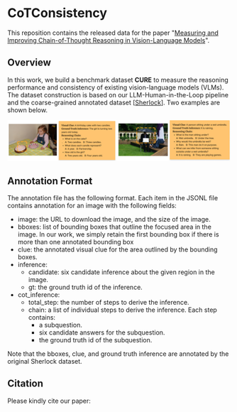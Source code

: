 # CoTConsistency

This reposition contains the released data for the paper "[Measuring and Improving Chain-of-Thought Reasoning in Vision-Language Models]()".


## Overview
In this work, we build a benchmark dataset **CURE** to measure the reasoning performance and consistency of existing vision-language models (VLMs). The dataset construction is based on our LLM-Human-in-the-Loop pipeline and the coarse-grained annotated dataset [[Sherlock](https://github.com/allenai/sherlock)]. Two examples are shown below.

![Examples included in CURE](./docs/Examples.png)


## Annotation Format
The annotation file has the following format. Each item in the JSONL file contains annotation for an image with the following fields:

- image: the URL to download the image, and the size of the image.
- bboxes: list of bounding boxes that outline the focused area in the image. In our work, we simply retain the first bounding box if there is more than one annotated bounding box
- clue: the annotated visual clue for the area outlined by the bounding boxes.
- inference:
  - candidate: six candidate inference about the given region in the image.
  - gt: the ground truth id of the inference.
- cot_inference:
  - total_step: the number of steps to derive the inference.
  - chain: a list of individual steps to derive the inference. Each step contains:
    - a subquestion.
    - six candidate answers for the subquestion.
    - the ground truth id of the subquestion.
  
Note that the bboxes, clue, and ground truth inference are annotated by the original Sherlock dataset.
## Citation
Please kindly cite our paper:

```
```
